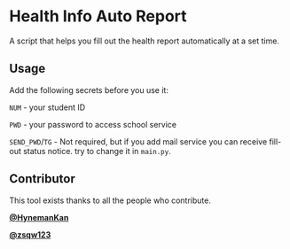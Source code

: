 # Health Info Auto Report

A script that helps you fill out the health report automatically at a set time.

## Usage

Add the following secrets before you use it:


`NUM` - your student ID

`PWD` - your password to access school service

`SEND_PWD`/`TG` - Not required, but if you add mail service you can receive fill-out status notice. try to change it in `main.py`.

## Contributor
This tool exists thanks to all the people who contribute.

[__@HynemanKan__](https://github.com/HynemanKan)

[__@zsqw123__](https://github.com/zsqw123)

